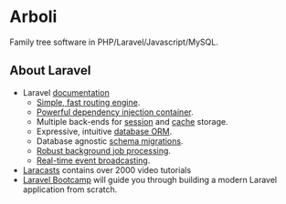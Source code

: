 # Arboli

Family tree software in PHP/Laravel/Javascript/MySQL.

## About Laravel

 - Laravel [documentation](https://laravel.com/docs)
   - [Simple, fast routing engine](https://laravel.com/docs/routing).
   - [Powerful dependency injection container](https://laravel.com/docs/container).
   - Multiple back-ends for [session](https://laravel.com/docs/session) and [cache](https://laravel.com/docs/cache) storage.
   - Expressive, intuitive [database ORM](https://laravel.com/docs/eloquent).
   - Database agnostic [schema migrations](https://laravel.com/docs/migrations).
   - [Robust background job processing](https://laravel.com/docs/queues).
   - [Real-time event broadcasting](https://laravel.com/docs/broadcasting).
 - [Laracasts](https://laracasts.com) contains over 2000 video tutorials
 - [Laravel Bootcamp](https://bootcamp.laravel.com) will guide you through building a modern Laravel application from scratch.


